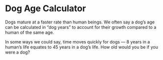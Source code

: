 # Dog Age Calculator

Dogs mature at a faster rate than human beings. We often say a dog’s age can be calculated in “dog years” to account for their growth compared to a human of the same age.

In some ways we could say, time moves quickly for dogs — 8 years in a human’s life equates to 45 years in a dog’s life. How old would you be if you were a dog?

